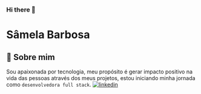 ### Hi there 👋

<!--
**SamStarlling/SamStarlling** is a ✨ _special_ ✨ repository because its `README.md` (this file) appears on your GitHub profile.

Here are some ideas to get you started:

- 🔭 I’m currently working like eletrotechnique technique full
- 🌱 I’m currently learning React.js
- 👯 I’m looking to collaborate on ...
- 🤔 I’m looking for help with ...
- 💬 Ask me about ...
- 📫 How to reach me: ...
- 😄 Pronouns: ela/dela
- ⚡ Fun fact: ...
-->
# Sâmela Barbosa

## 🚀 Sobre mim
  Sou apaixonada por tecnologia, meu propósito é gerar impacto positivo na vida das pessoas através dos meus projetos, estou iniciando minha jornada como `desenvolvedora full stack`.
[![linkedin](https://img.shields.io/badge/linkedin-0A66C2?style=for-the-badge&logo=linkedin&logoColor=white)](https://www.linkedin.com/in/s%C3%A2mela-barbosa-web-developer/)
